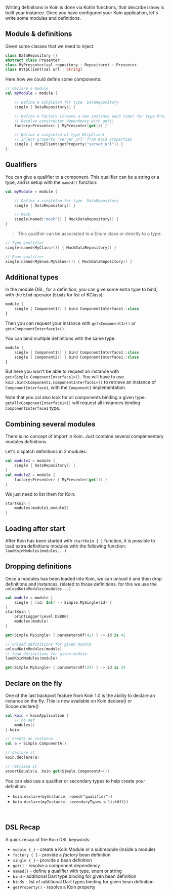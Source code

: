 
Writing definitions in Koin is done via Kotlin functions, that describe ishow is built your instance. Once you have configured your Koin application, let's write some modules and definitions.

## Module & definitions

Given some classes that we need to inject:

```dart
class DataRepository {}
abstract class Presenter
class MyPresenter(val repository : Repository) : Presenter
class HttpClient(val url : String)
```

Here how we could define some components:

```kotlin
// declare a module
val myModule = module {

    // Define a singleton for type  DataRepository
    single { DataRepository() }

    // Define a factory (create a new instance each time) for type Presenter (infered parameter in <>)
    // Resolve constructor dependency with get()
    factory<Presenter> { MyPresenter(get()) }

    // Define a singleton of type HttpClient
    // inject property "server_url" from Koin properties
    single { HttpClient(getProperty("server_url")) }
}
```

## Qualifiers

You can give a qualifier to a component. This qualifier can be a string or a type, and is setup with the `named()` function:

```kotlin
val myModule = module {

    // Define a singleton for type  DataRepository
    single { DataRepository() }

    // Mock
    single(named("mock")) { MockDataRepository() }
}
```

> This qualifier can be associated to a Enum class or directly to a type:

```kotlin
// Type qualifier
single(named<MyClass>()) { MockDataRepository() }

// Enum qualifier
single(named<MyEnum.MyValue>()) { MockDataRepository() }
```

## Additional types

In the module DSL, for a definition, you can give some extra type to bind, with the `bind` operator (`binds` for list of KClass):

```kotlin
module {
    single { Component1() } bind ComponentInterface1::class
}
```

Then you can request your instance with `get<Component1>()` or `get<ComponentInterface1>()`.

You can bind multiple definitions with the same type:

```kotlin
module {
    single { Component1() } bind ComponentInterface1::class
    single { Component2() } bind ComponentInterface1::class
}
```

But here you won't be able to request an instance with `get<Simple.ComponentInterface1>()`. You will have to use `koin.bind<Component1,ComponentInterface1>()` to retrieve an instance of `ComponentInterface1`, with the `Component1` implementation.

Note that you cal also look for all components binding a given type: `getAll<ComponentInterface1>()` will request all instances binding `ComponentInterface1` type.


## Combining several modules

There is no concept of import in Koin. Just combine several complementary modules definitions.

Let's dispatch definitions in 2 modules:

```kotlin
val module1 = module {
    single { DataRepository() }
}
val module2 = module {
    factory<Presenter> { MyPresenter(get()) }
}
```

We just need to list them for Koin:

```kotlin
startKoin {
    modules(module1,module2)
}
```

## Loading after start

After Koin has been started with `startKoin { }` function, it is possible to load extra definitions modules with the following function: `loadKoinModules(modules...)`

## Dropping definitions

Once a modules has been loaded into Koin, we can unload it and then drop definitions and instances, related to those definitions. for this we use the `unloadKoinModules(modules...)`

```kotlin
val module = module {
    single { (id: Int) -> Simple.MySingle(id) }
}
startKoin {
    printLogger(Level.DEBUG)
    modules(module)
}

get<Simple.MySingle> { parametersOf(42) } -> id is 42

// unload definitions for given module
unloadKoinModules(module)
// load definitions for given module
loadKoinModules(module)

get<Simple.MySingle> { parametersOf(24) } -> id is 24
```

## Declare on the fly

One of the last backport feature from Koin 1.0 is the ability to declare an instance on the fly. This is now available on Koin.declare() or Scope.declare()

```kotlin
val koin = koinApplication {
    // no def
    modules()
}.koin

// Create an instance
val a = Simple.ComponentA()

// declare it
koin.declare(a)

// retrieve it
assertEquals(a, koin.get<Simple.ComponentA>())
```


You can also use a qualifier or secondary types to help create your definition:

- `koin.declare(myInstance, named("qualifier"))`
- `koin.declare(myInstance, secondaryTypes = listOf())`

<br/>

## DSL Recap

A quick recap of the Koin DSL keywords:

* `module { }` - create a Koin Module or a submodule (inside a module)
* `factory { }` - provide a *factory* bean definition
* `single { }` - provide a bean definition
* `get()` - resolve a component dependency
* `named()` - define a qualifier with type, enum or string
* `bind` - additional Dart type binding for given bean definition
* `binds` - list of additional Dart types binding for given bean definition
* `getProperty()` - resolve a Koin property

